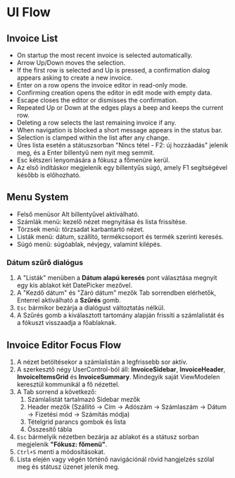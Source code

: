 # UI Flow

## Invoice List
- On startup the most recent invoice is selected automatically.
- Arrow Up/Down moves the selection.
- If the first row is selected and Up is pressed, a confirmation dialog appears asking to create a new invoice.
- Enter on a row opens the invoice editor in read-only mode.
- Confirming creation opens the editor in edit mode with empty data.
- Escape closes the editor or dismisses the confirmation.
- Repeated Up or Down at the edges plays a beep and keeps the current row.
- Deleting a row selects the last remaining invoice if any.
- When navigation is blocked a short message appears in the status bar.
- Selection is clamped within the list after any change.
- Üres lista esetén a státuszsorban "Nincs tétel - F2: új hozzáadás" jelenik meg, és a Enter billentyű nem nyit meg semmit.
- Esc kétszeri lenyomására a fókusz a főmenüre kerül.
- Az első indításkor megjelenik egy billentyűs súgó, amely F1 segítségével később is előhozható.

## Menu System
- Felső menüsor Alt billentyűvel aktiválható.
- Számlák menü: kezelő nézet megnyitása és lista frissítése.
- Törzsek menü: törzsadat karbantartó nézet.
- Listák menü: dátum, szállító, termékcsoport és termék szerinti keresés.
- Súgó menü: súgóablak, névjegy, valamint kilépés.

### Dátum szűrő dialógus
1. A "Listák" menüben a **Dátum alapú keresés** pont választása megnyit egy kis ablakot két DatePicker mezővel.
2. A "Kezdő dátum" és "Záró dátum" mezők Tab sorrendben elérhetők, Enterrel aktiválható a **Szűrés** gomb.
3. `Esc` bármikor bezárja a dialógust változtatás nélkül.
4. A Szűrés gomb a kiválasztott tartomány alapján frissíti a számlalistát és a fókuszt visszaadja a főablaknak.

## Invoice Editor Focus Flow
1. A nézet betöltésekor a számlalistán a legfrissebb sor aktív.
2. A szerkesztő négy UserControl-ból áll: **InvoiceSidebar**, **InvoiceHeader**, **InvoiceItemsGrid** és **InvoiceSummary**. Mindegyik saját ViewModelen keresztül kommunikál a fő nézettel.
3. A Tab sorrend a következő:
   1. Számlalistát tartalmazó Sidebar mezők
   2. Header mezők (Szállító → Cím → Adószám → Számlaszám → Dátum → Fizetési mód → Számítás módja)
   3. Tételgrid parancs gombok és lista
   4. Összesítő tábla
4. `Esc` bármelyik nézetben bezárja az ablakot és a státusz sorban megjelenik **"Fókusz: főmenü"**.
5. `Ctrl+S` menti a módosításokat.
6. Lista elején vagy végén történő navigációnál rövid hangjelzés szólal meg és státusz üzenet jelenik meg.
